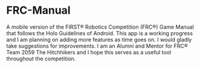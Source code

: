 FRC-Manual
==========

A mobile version of the FIRST® Robotics Competition (FRC®) Game Manual that follows the Holo Guidelines of Android. This app is a working progress and I am planning on adding more features as time goes on. I would gladly take suggestions for improvements. I am an Alumni and Mentor for FRC® Team 2059 The Hitchhikers and I hope this serves as a useful tool throughout the competition.
